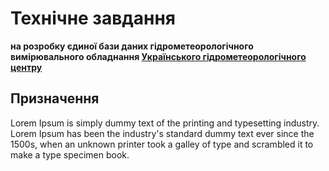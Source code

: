 # Технічне завдання

**на розробку єдиної бази даних гідрометеорологічного вимірювального обладнання [Українського гідрометеорологічного центру](https://meteo.gov.ua/)**

## Призначення

Lorem Ipsum is simply dummy text of the printing and typesetting industry. Lorem Ipsum has been the industry's standard dummy text ever since the 1500s, when an unknown printer took a galley of type and scrambled it to make a type specimen book.

